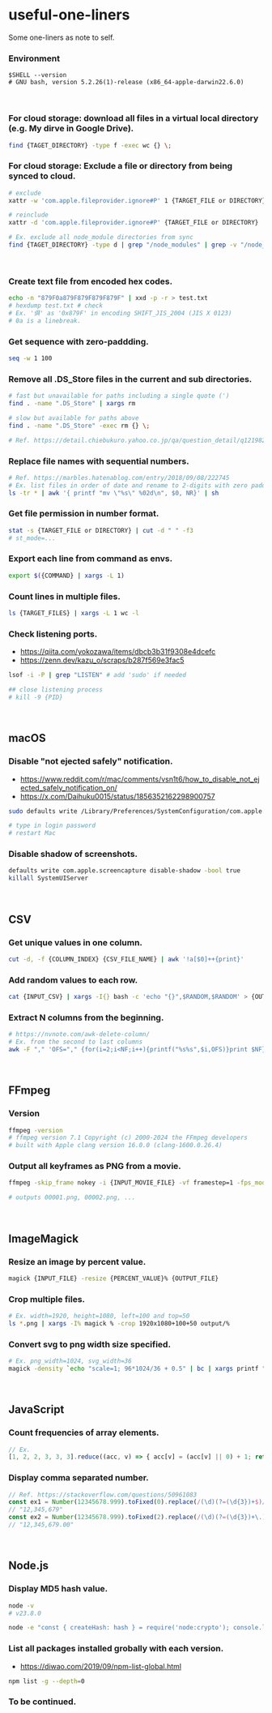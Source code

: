 # useful-one-liners
Some one-liners as note to self.

### Environment
```shell
$SHELL --version
# GNU bash, version 5.2.26(1)-release (x86_64-apple-darwin22.6.0)
```

<br>

### For cloud storage: download all files in a virtual local directory (e.g. My dirve in Google Drive).
```sh
find {TAGET_DIRECTORY} -type f -exec wc {} \;
```

### For cloud storage: Exclude a file or directory from being synced to cloud. 
```sh
# exclude
xattr -w 'com.apple.fileprovider.ignore#P' 1 {TARGET_FILE or DIRECTORY}
```
```sh
# reinclude
xattr -d 'com.apple.fileprovider.ignore#P' {TARGET_FILE or DIRECTORY}
```
```sh
# Ex. exclude all node_module directories from sync
find {TAGET_DIRECTORY} -type d | grep "/node_modules" | grep -v "/node_modules/" | xargs -I% xattr -w 'com.apple.fileprovider.ignore#P' 1 "%"
```

<br>

### Create text file from encoded hex codes.
```sh
echo -n "879F0a879F879F879F879F" | xxd -p -r > test.txt
# hexdump test.txt # check
# Ex. '俱' as '0x879F' in encoding SHIFT_JIS_2004 (JIS X 0123)
# 0a is a linebreak.
```

### Get sequence with zero-paddding.
```sh
seq -w 1 100
```

### Remove all .DS_Store files in the current and sub directories.
```sh
# fast but unavailable for paths including a single quote (')
find . -name ".DS_Store" | xargs rm
```
```sh
# slow but available for paths above
find . -name ".DS_Store" -exec rm {} \;

# Ref. https://detail.chiebukuro.yahoo.co.jp/qa/question_detail/q12198239097
```

### Replace file names with sequential numbers.
```sh
# Ref. https://marbles.hatenablog.com/entry/2018/09/08/222745
# Ex. list files in order of date and rename to 2-digits with zero padding numbers.
ls -tr * | awk '{ printf "mv \"%s\" %02d\n", $0, NR}' | sh
```

### Get file permission in number format.
```sh
stat -s {TARGET_FILE or DIRECTORY} | cut -d " " -f3
# st_mode=...
```

### Export each line from command as envs.
```sh
export $({COMMAND} | xargs -L 1)
```

### Count lines in multiple files.
```sh
ls {TARGET_FILES} | xargs -L 1 wc -l
```

### Check listening ports.
- https://qiita.com/yokozawa/items/dbcb3b31f9308e4dcefc
- https://zenn.dev/kazu_o/scraps/b287f569e3fac5
```sh
lsof -i -P | grep "LISTEN" # add 'sudo' if needed

## close listening process
# kill -9 {PID}
```

<br>

## macOS

### Disable "not ejected safely" notification.
- https://www.reddit.com/r/mac/comments/vsn1t6/how_to_disable_not_ejected_safely_notification_on/
- https://x.com/Daihuku0015/status/1856352162298900757
```sh
sudo defaults write /Library/Preferences/SystemConfiguration/com.apple.DiskArbitration.diskarbitrationd.plist DADisableEjectNotification -bool YES && sudo pkill diskarbitrationd

# type in login password
# restart Mac
```

### Disable shadow of screenshots.
```sh
defaults write com.apple.screencapture disable-shadow -bool true
killall SystemUIServer
```

<br>

## CSV

### Get unique values in one column.
```sh
cut -d, -f {COLUMN_INDEX} {CSV_FILE_NAME} | awk '!a[$0]++{print}'
```
### Add random values to each row.
```sh
cat {INPUT_CSV} | xargs -I{} bash -c 'echo "{}",$RANDOM,$RANDOM' > {OUTPUT_CSV}
```

### Extract N columns from the beginning.
```sh
# https://nvnote.com/awk-delete-column/
# Ex. from the second to last columns
awk -F "," 'OFS="," {for(i=2;i<NF;i++){printf("%s%s",$i,OFS)}print $NF}' {INPUT_CSV} > {OUTPUT_CSV}
```

<br>

## FFmpeg

### Version 
```sh
ffmpeg -version
# ffmpeg version 7.1 Copyright (c) 2000-2024 the FFmpeg developers
# built with Apple clang version 16.0.0 (clang-1600.0.26.4)
```

### Output all keyframes as PNG from a movie.
```sh
ffmpeg -skip_frame nokey -i {INPUT_MOVIE_FILE} -vf framestep=1 -fps_mode passthrough [OUTPUT_DIRECTORY]%05d.png

# outputs 00001.png, 00002.png, ...
```

<br>

## ImageMagick

### Resize an image by percent value.
```sh
magick {INPUT_FILE} -resize {PERCENT_VALUE}% {OUTPUT_FILE}
```

### Crop multiple files.
```sh
# Ex. width=1920, height=1080, left=100 and top=50
ls *.png | xargs -I% magick % -crop 1920x1080+100+50 output/%
```

### Convert svg to png width size specified.
```sh
# Ex. png_width=1024, svg_width=36
magick -density `echo "scale=1; 96*1024/36 + 0.5" | bc | xargs printf "%.0f"` {INPUT.svg} {OUTPUT}.png
```

<br>

## JavaScript

### Count frequencies of array elements.
```javascript
// Ex.
[1, 2, 2, 3, 3, 3].reduce((acc, v) => { acc[v] = (acc[v] || 0) + 1; return acc }, {})
```

### Display comma separated number.
```javascript
// Ref. https://stackoverflow.com/questions/50961083
const ex1 = Number(12345678.999).toFixed(0).replace(/(\d)(?=(\d{3})+$)/g, '$1,');
// "12,345,679"
const ex2 = Number(12345678.999).toFixed(2).replace(/(\d)(?=(\d{3})+\.)/g, '$1,');
// "12,345,679.00" 
```

<br>

## Node.js

### Display MD5 hash value.
```sh
node -v
# v23.8.0

node -e "const { createHash: hash } = require('node:crypto'); console.log(hash('md5').update('STRING_TO_BE_HASHED').digest('hex'));"
```

### List all packages installed grobally with each version.
- https://diwao.com/2019/09/npm-list-global.html
```sh
npm list -g --depth=0
```

### To be continued.
